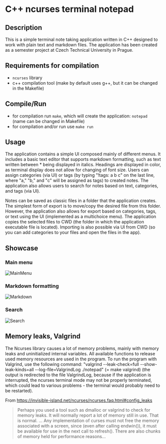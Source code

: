 # C++ ncurses terminal notepad
## Description
This is a simple terminal note taking application written in C++ designed to work with plain text and markdown files. The application has been created as a semester project at Czech Technical University in Prague. 

## Requirements for compilation
- `ncurses` library 
- c++ compilation tool (make by default uses g++, but it can be changed in the Makefile)

## Compile/Run
- for compilation run `make`, which will create the application: `notepad` (name can be changed in Makefile)
- for compilation and/or run use `make run`

## Usage
The application contains a simple UI composed mainly of different menus. It includes a basic text editor that supports markdown formatting, such as text written between * being displayed in italics. Headings are displayed in color, as terminal display does not allow for changing of font size. Users can assign categories (via UI) or tags (by typing "!tags: a b c" on the last line, where "a," "b," and "c" will be assigned as tags) to created notes. The application also allows users to search for notes based on text, categories, and tags (via UI).

Notes can be saved as classic files in a folder that the application creates. The simplest form of export is to move/copy the desired file from this folder. However, the application also allows for export based on categories, tags, or text using the UI (implemented as a multichoice menu). The application copies the selected files to CWD (the folder in which the application executable file is located). Importing is also possible via UI from CWD (so you can add categories to your files and open the files in the app).

## Showcase
### Main menu
![MainMenu](https://user-images.githubusercontent.com/94016085/226111946-038ef46a-fa00-4f25-a878-93d00f5fcd10.png)

### Markdown formatting
![Markdown](https://user-images.githubusercontent.com/94016085/226111956-20b9d5b1-1d65-40ce-9f94-76e26041ebd3.png)

### Search
![Search](https://user-images.githubusercontent.com/94016085/226111966-54222a8a-b074-43ee-8546-fb512bece5a6.png)

## Memory leaks, Valgrind
The Ncurses library causes a lot of memory problems, mainly with memory leaks and uninitialized internal variables. All available functions to release used memory resources are used in the program. To run the program with Valgrind, use the following command: "valgrind --leak-check=full --show-leak-kinds=all --log-file=ValgrindLog ./notepad" (= make valgrind) (the output is redirected to the file ValgrindLog, because if the application is interrupted, the ncurses terminal mode may not be properly terminated, which could lead to various problems - the terminal would probably need to be restarted). 

From https://invisible-island.net/ncurses/ncurses.faq.html#config_leaks
>    Perhaps you used a tool such as dmalloc or valgrind to check for memory leaks. It will normally report 
>    a lot of memory still in use. That is normal.
>    ...
>    Any implementation of curses must not free the memory associated with a screen, since (even after calling endwin()),
>    it must be available for use in the next call to refresh(). There are also chunks of memory held for performance reasons...
